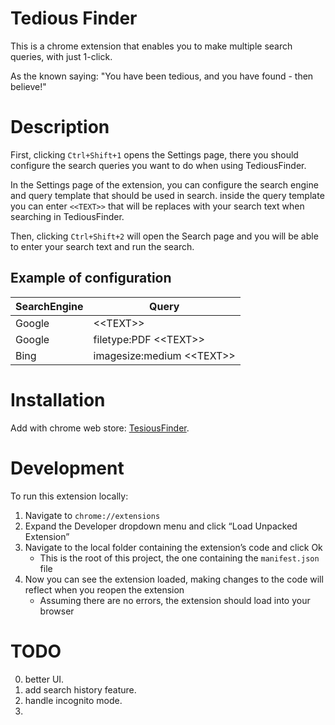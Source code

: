 # Tedious Finder

This is a chrome extension that enables you to make multiple search queries, with just 1-click.

As the known saying: "You have been tedious, and you have found - then believe!"

# Description

First, clicking `Ctrl+Shift+1` opens the Settings page, there you should configure the search queries you want to do when using TediousFinder.

In the Settings page of the extension, you can configure the search engine and query template that should be used in search. inside the query template you can enter `<<TEXT>>` that will be replaces with your search text when searching in TediousFinder.

Then, clicking `Ctrl+Shift+2` will open the Search page and you will be able to enter your search text and run the search.

## Example of configuration

| SearchEngine | Query                     |
|--------------|---------------------------|
| Google       | \<\<TEXT\>\>                  |
| Google       | filetype:PDF \<\<TEXT\>\>     |
| Bing         | imagesize:medium \<\<TEXT\>\> |

# Installation

Add with chrome web store: [TesiousFinder]().

# Development
To run this extension locally:
 1. Navigate to `chrome://extensions`
 2. Expand the Developer dropdown menu and click “Load Unpacked Extension”
 3. Navigate to the local folder containing the extension’s code and click Ok
    - This is the root of this project, the one containing the `manifest.json` file
 4. Now you can see the extension loaded, making changes to the code will reflect when you reopen the extension 
    - Assuming there are no errors, the extension should load into your browser

# TODO

0. better UI.
1. add search history feature.
2. handle incognito mode.
3. 
